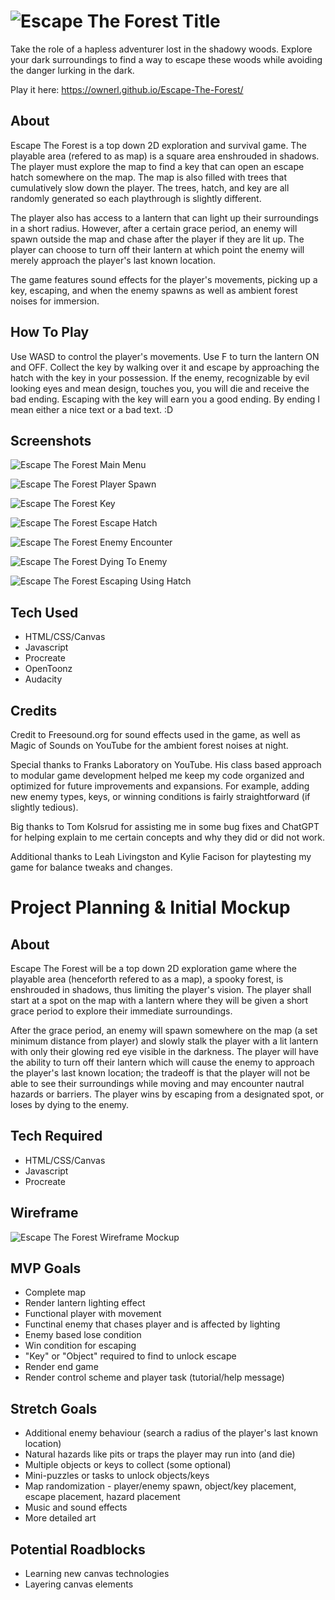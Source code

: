 # ![Escape The Forest Title](images/Title.png)
Take the role of a hapless adventurer lost in the shadowy woods. Explore your dark surroundings to find a way to escape these woods while avoiding the danger lurking in the dark.

Play it here: https://ownerl.github.io/Escape-The-Forest/

## About
Escape The Forest is a top down 2D exploration and survival game. The playable area (refered to as map) is a square area enshrouded in shadows. The player must explore the map to find a key that can open an escape hatch somewhere on the map. The map is also filled with trees that cumulatively slow down the player. The trees, hatch, and key are all randomly generated so each playthrough is slightly different. 

The player also has access to a lantern that can light up their surroundings in a short radius. However, after a certain grace period, an enemy will spawn outside the map and chase after the player if they are lit up. The player can choose to turn off their lantern at which point the enemy will merely approach the player's last known location.

The game features sound effects for the player's movements, picking up a key, escaping, and when the enemy spawns as well as ambient forest noises for immersion.

## How To Play
Use WASD to control the player's movements. Use F to turn the lantern ON and OFF. Collect the key by walking over it and escape by approaching the hatch with the key in your possession. 
If the enemy, recognizable by evil looking eyes and mean design, touches you, you will die and receive the bad ending. Escaping with the key will earn you a good ending. By ending I mean either a nice text or a bad text. :D

## Screenshots
![Escape The Forest Main Menu](images/screenshots/start.png)

![Escape The Forest Player Spawn](images/screenshots/movements.png)

![Escape The Forest Key](images/screenshots/key.png)

![Escape The Forest Escape Hatch](images/screenshots/hatch.png)

![Escape The Forest Enemy Encounter](images/screenshots/enemy.png)

![Escape The Forest Dying To Enemy](images/screenshots/badend.png)

![Escape The Forest Escaping Using Hatch](images/screenshots/goodend.png)

## Tech Used
- HTML/CSS/Canvas
- Javascript
- Procreate
- OpenToonz
- Audacity

## Credits
Credit to Freesound.org for sound effects used in the game, as well as Magic of Sounds on YouTube for the ambient forest noises at night.

Special thanks to Franks Laboratory on YouTube. His class based approach to modular game development helped me keep my code organized and optimized for future improvements and expansions. For example, adding new enemy types, keys, or winning conditions is fairly straightforward (if slightly tedious).

Big thanks to Tom Kolsrud for assisting me in some bug fixes and ChatGPT for helping explain to me certain concepts and why they did or did not work.

Additional thanks to Leah Livingston and Kylie Facison for playtesting my game for balance tweaks and changes.

# Project Planning & Initial Mockup

## About
Escape The Forest will be a top down 2D exploration game where the playable area (henceforth refered to as a map), a spooky forest, is enshrouded in shadows, thus limiting the player's vision. The player shall start at a spot on the map with a lantern where they will be given a short grace period to explore their immediate surroundings. 

After the grace period, an enemy will spawn somewhere on the map (a set minimum distance from player) and slowly stalk the player with a lit lantern with only their glowing red eye visible in the darkness. The player will have the ability to turn off their lantern which will cause the enemy to approach the player's last known location; the tradeoff is that the player will not be able to see their surroundings while moving and may encounter nautral hazards or barriers. The player wins by escaping from a designated spot, or loses by dying to the enemy.

## Tech Required
- HTML/CSS/Canvas
- Javascript
- Procreate

## Wireframe

![Escape The Forest Wireframe Mockup](images/wireframe.png)

## MVP Goals
- Complete map
- Render lantern lighting effect
- Functional player with movement
- Functinal enemy that chases player and is affected by lighting
- Enemy based lose condition 
- Win condition for escaping
- "Key" or "Object" required to find to unlock escape
- Render end game
- Render control scheme and player task (tutorial/help message)

## Stretch Goals
- Additional enemy behaviour (search a radius of the player's last known location)
- Natural hazards like pits or traps the player may run into (and die)
- Multiple objects or keys to collect (some optional)
- Mini-puzzles or tasks to unlock objects/keys
- Map randomization - player/enemy spawn, object/key placement, escape placement, hazard placement
- Music and sound effects
- More detailed art

## Potential Roadblocks
- Learning new canvas technologies
- Layering canvas elements